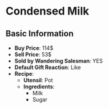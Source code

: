 # Condensed Milk

## Basic Information

- **Buy Price**: 114$
- **Sell Price**: 53$
- **Sold by Wandering Salesman**: YES
- **Default Gift Reaction**: Like
- **Recipe**:
  - **Utensil**: Pot
  - **Ingredients**:
    - Milk
    - Sugar
